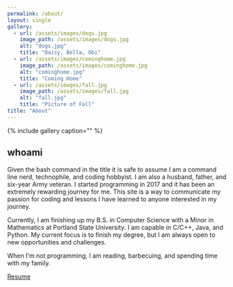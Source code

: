 ```yaml
---
permalink: /about/
layout: single
gallery:
  - url: /assets/images/dogs.jpg
    image_path: /assets/images/dogs.jpg
    alt: "dogs.jpg"
    title: "Daisy, Bella, Obi"
  - url: /assets/images/cominghome.jpg
    image_path: /assets/images/cominghome.jpg
    alt: "cominghome.jpg"
    title: "Coming Home"
  - url: /assets/images/fall.jpg
    image_path: /assets/images/fall.jpg
    alt: "fall.jpg"
    title: "Picture of Fall"
title: "About"
---
```


{% include gallery caption="" %}

## whoami

Given the bash command in the title it is safe to assume I am a command line nerd, technophile, and coding hobbyist. I am also a husband, father, and six-year Army veteran. I started programming in 2017 and it has been an extremely rewarding journey for me. This site is a way to communicate my passion for coding and lessons I have learned to anyone interested in my journey. 

Currently, I am finishing up my B.S. in Computer Science with a Minor in Mathematics at Portland State University. I am capable in C/C++, Java, and Python. My current focus is to finish my degree, but I am always open to new opportunities and challenges. 

When I'm not programming, I am reading, barbecuing, and spending time with my family. 

[Resume](/assets/docs/AlexanderDupreeResume.pdf)

